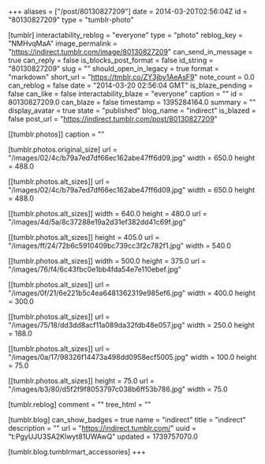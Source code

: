 +++
aliases = ["/post/80130827209"]
date = 2014-03-20T02:56:04Z
id = "80130827209"
type = "tumblr-photo"

[tumblr]
interactability_reblog = "everyone"
type = "photo"
reblog_key = "NMHvqMaA"
image_permalink = "https://indirect.tumblr.com/image/80130827209"
can_send_in_message = true
can_reply = false
is_blocks_post_format = false
id_string = "80130827209"
slug = ""
should_open_in_legacy = true
format = "markdown"
short_url = "https://tmblr.co/ZY3jby1AeAsF9"
note_count = 0.0
can_reblog = false
date = "2014-03-20 02:56:04 GMT"
is_blaze_pending = false
can_like = false
interactability_blaze = "everyone"
caption = ""
id = 80130827209.0
can_blaze = false
timestamp = 1395284164.0
summary = ""
display_avatar = true
state = "published"
blog_name = "indirect"
is_blazed = false
post_url = "https://indirect.tumblr.com/post/80130827209"

[[tumblr.photos]]
caption = ""

[tumblr.photos.original_size]
url = "/images/02/4c/b79a7ed7df66ec162abe47ff6d09.jpg"
width = 650.0
height = 488.0

[[tumblr.photos.alt_sizes]]
url = "/images/02/4c/b79a7ed7df66ec162abe47ff6d09.jpg"
width = 650.0
height = 488.0

[[tumblr.photos.alt_sizes]]
width = 640.0
height = 480.0
url = "/images/4d/5a/8c37288e19a2d31ef382dd41c69f.jpg"

[[tumblr.photos.alt_sizes]]
height = 405.0
url = "/images/ff/24/72b6c5910409bc739cc3f2c782f1.jpg"
width = 540.0

[[tumblr.photos.alt_sizes]]
width = 500.0
height = 375.0
url = "/images/76/f4/6c43fbc0e1bb4fda54e7e110ebef.jpg"

[[tumblr.photos.alt_sizes]]
url = "/images/0f/21/6e221b5c4ea6481362319e985ef6.jpg"
width = 400.0
height = 300.0

[[tumblr.photos.alt_sizes]]
url = "/images/75/18/dd3dd8acf11a089da32fdb48e057.jpg"
width = 250.0
height = 188.0

[[tumblr.photos.alt_sizes]]
url = "/images/0a/17/98326f14473a498dd0958ecf5005.jpg"
width = 100.0
height = 75.0

[[tumblr.photos.alt_sizes]]
height = 75.0
url = "/images/b3/80/d5f2f9f8053797c038b6ff53b786.jpg"
width = 75.0

[tumblr.reblog]
comment = ""
tree_html = ""

[tumblr.blog]
can_show_badges = true
name = "indirect"
title = "indirect"
description = ""
url = "https://indirect.tumblr.com/"
uuid = "t:PgyUJU3SA2Klwyt81UWAwQ"
updated = 1739757070.0

[tumblr.blog.tumblrmart_accessories]
+++
